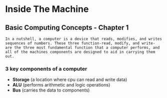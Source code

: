 # Inside The Machine

## Basic Computing Concepts - Chapter 1

`In a nutshell, a computer is a device that reads, modifies, and writes sequences of numbers. These three function-read, modify, and write- are the three most fundamental function that a computer performs, and all of the machines components are designed to aid in carrying them out.`

### 3 key components of a computer
- **Storage** (a location where cpu can read and write data)
- **ALU** (performs arithmetic and logic operations)
- **Bus** (carries the data to components)
